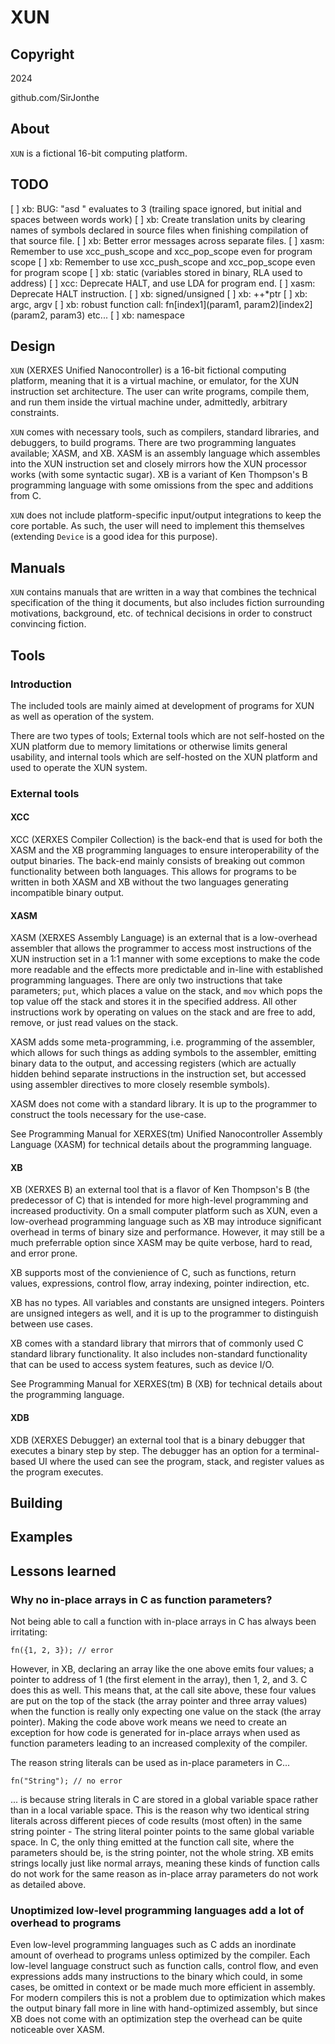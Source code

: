 # XUN

## Copyright
2024

github.com/SirJonthe

## About

`XUN` is a fictional 16-bit computing platform.

## TODO

[ ] xb:   BUG: "asd " evaluates to 3 (trailing space ignored, but initial and spaces between words work)
[ ] xb:   Create translation units by clearing names of symbols declared in source files when finishing compilation of that source file.
[ ] xb:   Better error messages across separate files.
[ ] xasm: Remember to use xcc_push_scope and xcc_pop_scope even for program scope
[ ] xb:   Remember to use xcc_push_scope and xcc_pop_scope even for program scope
[ ] xb:   static (variables stored in binary, RLA used to address)
[ ] xcc:  Deprecate HALT, and use LDA for program end.
[ ] xasm: Deprecate HALT instruction.
[ ] xb:   signed/unsigned
[ ] xb:   ++*ptr
[ ] xb:   argc, argv
[ ] xb:   robust function call: fn[index1](param1, param2)[index2](param2, param3) etc...
[ ] xb:   namespace

## Design

`XUN` (XERXES Unified Nanocontroller) is a 16-bit fictional computing platform, meaning that it is a virtual machine, or emulator, for the XUN instruction set architecture. The user can write programs, compile them, and run them inside the virtual machine under, admittedly, arbitrary constraints.

`XUN` comes with necessary tools, such as compilers, standard libraries, and debuggers, to build programs. There are two programming languates available; XASM, and XB. XASM is an assembly language which assembles into the XUN instruction set and closely mirrors how the XUN processor works (with some syntactic sugar). XB is a variant of Ken Thompson's B programming language with some omissions from the spec and additions from C.

`XUN` does not include platform-specific input/output integrations to keep the core portable. As such, the user will need to implement this themselves (extending `Device` is a good idea for this purpose).

## Manuals

`XUN` contains manuals that are written in a way that combines the technical specification of the thing it documents, but also includes fiction surrounding motivations, background, etc. of technical decisions in order to construct convincing fiction.

## Tools

### Introduction

The included tools are mainly aimed at development of programs for XUN as well as operation of the system.

There are two types of tools; External tools which are not self-hosted on the XUN platform due to memory limitations or otherwise limits general usability, and internal tools which are self-hosted on the XUN platform and used to operate the XUN system.

### External tools

#### XCC

XCC (XERXES Compiler Collection) is the back-end that is used for both the XASM and the XB programming languages to ensure interoperability of the output binaries. The back-end mainly consists of breaking out common functionality between both languages. This allows for programs to be written in both XASM and XB without the two languages generating incompatible binary output.

#### XASM

XASM (XERXES Assembly Language) is an external that is a low-overhead assembler that allows the programmer to access most instructions of the XUN instruction set in a 1:1 manner with some exceptions to make the code more readable and the effects more predictable and in-line with established programming languages. There are only two instructions that take parameters; `put`, which places a value on the stack, and `mov` which pops the top value off the stack and stores it in the specified address. All other instructions work by operating on values on the stack and are free to add, remove, or just read values on the stack.

XASM adds some meta-programming, i.e. programming of the assembler, which allows for such things as adding symbols to the assembler, emitting binary data to the output, and accessing registers (which are actually hidden behind separate instructions in the instruction set, but accessed using assembler directives to more closely resemble symbols).

XASM does not come with a standard library. It is up to the programmer to construct the tools necessary for the use-case.

See Programming Manual for XERXES(tm) Unified Nanocontroller Assembly Language (XASM) for technical details about the programming language.

#### XB

XB (XERXES B) an external tool that is a flavor of Ken Thompson's B (the predecessor of C) that is intended for more high-level programming and increased productivity. On a small computer platform such as XUN, even a low-overhead programming language such as XB may introduce significant overhead in terms of binary size and performance. However, it may still be a much preferrable option since XASM may be quite verbose, hard to read, and error prone.

XB supports most of the convienience of C, such as functions, return values, expressions, control flow, array indexing, pointer indirection, etc.

XB has no types. All variables and constants are unsigned integers. Pointers are unsigned integers as well, and it is up to the programmer to distinguish between use cases.

XB comes with a standard library that mirrors that of commonly used C standard library functionality. It also includes non-standard functionality that can be used to access system features, such as device I/O.

See Programming Manual for XERXES(tm) B (XB) for technical details about the programming language.

#### XDB

XDB (XERXES Debugger) an external tool that is a binary debugger that executes a binary step by step. The debugger has an option for a terminal-based UI where the used can see the program, stack, and register values as the program executes.

## Building

## Examples

## Lessons learned

### Why no in-place arrays in C as function parameters?

Not being able to call a function with in-place arrays in C has always been irritating:

```
fn({1, 2, 3}); // error
```

However, in XB, declaring an array like the one above emits four values; a pointer to address of 1 (the first element in the array), then 1, 2, and 3. C does this as well. This means that, at the call site above, these four values are put on the top of the stack (the array pointer and three array values) when the function is really only expecting one value on the stack (the array pointer). Making the code above work means we need to create an exception for how code is generated for in-place arrays when used as function parameters leading to an increased complexity of the compiler.

The reason string literals can be used as in-place parameters in C...

```
fn("String"); // no error
```

... is because string literals in C are stored in a global variable space rather than in a local variable space. This is the reason why two identical string literals across different pieces of code results (most often) in the same string pointer - The string literal pointer points to the same global variable space. In C, the only thing emitted at the function call site, where the parameters should be, is the string pointer, not the whole string. XB emits strings locally just like normal arrays, meaning these kinds of function calls do not work for the same reason as in-place array parameters do not work as detailed above.

### Unoptimized low-level programming languages add a lot of overhead to programs

Even low-level programming languages such as C adds an inordinate amount of overhead to programs unless optimized by the compiler. Each low-level language construct such as function calls, control flow, and even expressions adds many instructions to the binary which could, in some cases, be omitted in context or be made much more efficient in assembly. For modern compilers this is not a problem due to optimization which makes the output binary fall more in line with hand-optimized assembly, but since XB does not come with an optimization step the overhead can be quite noticeable over XASM.